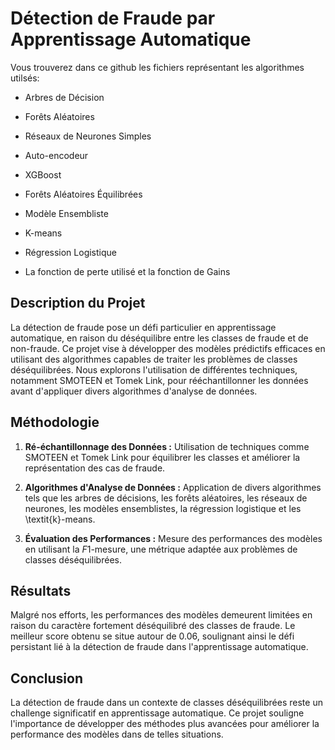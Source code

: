 # Détection de Fraude par Apprentissage Automatique

Vous trouverez dans ce github les fichiers représentant les algorithmes utilsés:

- Arbres de Décision 
- Forêts Aléatoires 
- Réseaux de Neurones Simples 
- Auto-encodeur
- XGBoost 
- Forêts Aléatoires Équilibrées
- Modèle Ensembliste
- K-means 
- Régression Logistique 

-  La fonction de perte utilisé et la fonction de Gains 


## Description du Projet

La détection de fraude pose un défi particulier en apprentissage automatique, en raison du déséquilibre entre les classes de fraude et de non-fraude. Ce projet vise à développer des modèles prédictifs efficaces en utilisant des algorithmes capables de traiter les problèmes de classes déséquilibrées. Nous explorons l'utilisation de différentes techniques, notamment SMOTEEN et Tomek Link, pour rééchantillonner les données avant d'appliquer divers algorithmes d'analyse de données.

## Méthodologie

1. **Ré-échantillonnage des Données :** Utilisation de techniques comme SMOTEEN et Tomek Link pour équilibrer les classes et améliorer la représentation des cas de fraude.

2. **Algorithmes d'Analyse de Données :** Application de divers algorithmes tels que les arbres de décisions, les forêts aléatoires, les réseaux de neurones, les modèles ensemblistes, la régression logistique et les \textit{k}-means.

3. **Évaluation des Performances :** Mesure des performances des modèles en utilisant la $F1$-mesure, une métrique adaptée aux problèmes de classes déséquilibrées.

## Résultats

Malgré nos efforts, les performances des modèles demeurent limitées en raison du caractère fortement déséquilibré des classes de fraude. Le meilleur score obtenu se situe autour de 0.06, soulignant ainsi le défi persistant lié à la détection de fraude dans l'apprentissage automatique.

## Conclusion

La détection de fraude dans un contexte de classes déséquilibrées reste un challenge significatif en apprentissage automatique. Ce projet souligne l'importance de développer des méthodes plus avancées pour améliorer la performance des modèles dans de telles situations.
